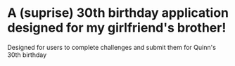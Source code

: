 # A (suprise) 30th birthday application designed for my girlfriend's brother! 

Designed for users to complete challenges and submit them for Quinn's 30th birthday
